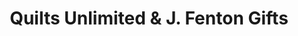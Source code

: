 ---
title: "Quilts Unlimited & J. Fenton Gifts"
url: /charlottesville/quilts-unlimited-and-j-fenton-gifts/
shop: gift
---